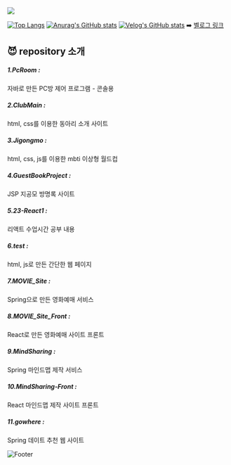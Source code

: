 <img src="https://capsule-render.vercel.app/api?type=waving&color=auto&height=200&section=header&text=leejinagood_Github&fontSize=70" />

[![Top Langs](https://github-readme-stats.vercel.app/api/top-langs/?username=leejinagood)](https://github.com/leejinagood/github-readme-stats)
[![Anurag's GitHub stats](https://github-readme-stats.vercel.app/api?username=leejinagood)](https://github.com/leejinagood/github-readme-stats)
[![Velog's GitHub stats](https://velog-readme-stats.vercel.app/api?name=leejinagood)]([벨로그링크](https://velog.io/@leejinagood/%EC%9B%B9-%EA%B8%B0%EB%B3%B8-%EC%A7%80%EC%8B%9D-1)) ➡️ <a href="https://velog.io/@leejinagood">벨로그 링크</a>

<h2> 😈 repository 소개</h2>
<h5>1.PcRoom : </h5> 자바로 만든 PC방 제어 프로그램 - 콘솔용 
<h5>2.ClubMain : </h5> html, css를 이용한 동아리 소개 사이트 
<h5>3.Jigongmo : </h5> html, css, js를 이용한 mbti 이상형 월드컵
<h5>4.GuestBookProject : </h5> JSP 지공모 방명록 사이트
<h5>5.23-React1 : </h5> 리액트 수업시간 공부 내용
<h5>6.test : </h5> html, js로 만든 간단한 웹 페이지
<h5>7.MOVIE_Site : </h5> Spring으로 만든 영화예매 서비스
<h5>8.MOVIE_Site_Front : </h5> React로 만든 영화예매 사이트 프론트
<h5>9.MindSharing : </h5> Spring 마인드맵 제작 서비스
<h5>10.MindSharing-Front : </h5> React 마인드맵 제작 사이트 프론트
<h5>11.gowhere : </h5> Spring 데이트 추천 웹 사이트

![Footer](https://capsule-render.vercel.app/api?type=waving&color=auto&height=200&section=footer)

<!--
**leejinagood/leejinagood** is a ✨ _special_ ✨ repository because its `README.md` (this file) appears on your GitHub profile.

Here are some ideas to get you started:

- 🔭 I’m currently working on ...
- 🌱 I’m currently learning ...
- 👯 I’m looking to collaborate on ...
- 🤔 I’m looking for help with ...
- 💬 Ask me about ...
- 📫 How to reach me: ...
- 😄 Pronouns: ...
- ⚡ Fun fact: ...
-->
